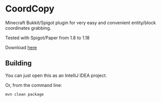 CoordCopy
=========
Minecraft Bukkit/Spigot plugin for very easy and convenient entity/block coordinates grabbing.

Tested with Spigot/Paper from 1.8 to 1.18

Download [here](https://github.com/dmkng/CoordCopy/releases/latest)

Building
--------
You can just open this as an IntelliJ IDEA project.

Or, from the command line:
```
mvn clean package
```

